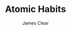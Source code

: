 ---
title: Atomic Habits
author: James Clear
coverUrl: https://images-na.ssl-images-amazon.com/images/S/compressed.photo.goodreads.com/books/1655988385i/40121378.jpg
---
